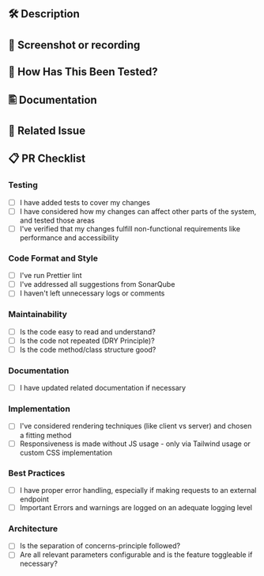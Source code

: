 ## 🛠️ Description
<!--- Describe your changes so that a reviewer can easily identify and understand them -->

## 📸 Screenshot or recording
<!--- Add screenshots of what you changed, if applicable -->

## 🧪 How Has This Been Tested?
<!--- Please describe in detail how you tested your changes. -->
<!--- Consider how your change affects other areas of the code as well -->

## 🖺 Documentation
<!--- Please add the link to Confluence if there is a documentation -->

## 🔗 Related Issue
<!--- Please link to the JIRA issue here: -->

## 📋 PR Checklist
<!--- Go over all the following points, and put an `x` in all the boxes that apply. -->

### Testing
- [ ] I have added tests to cover my changes
- [ ] I have considered how my changes can affect other parts of the system, and tested those areas
- [ ] I've verified that my changes fulfill non-functional requirements like performance and accessibility

### Code Format and Style
- [ ] I've run Prettier lint
- [ ] I've addressed all suggestions from SonarQube
- [ ] I haven't left unnecessary logs or comments

### Maintainability
- [ ] Is the code easy to read and understand?
- [ ] Is the code not repeated (DRY Principle)?
- [ ] Is the code method/class structure good?

### Documentation
- [ ] I have updated related documentation if necessary

### Implementation
- [ ] I've considered rendering techniques (like client vs server) and chosen a fitting method 
- [ ] Responsiveness is made without JS usage - only via Tailwind usage or custom CSS implementation

### Best Practices
- [ ] I have proper error handling, especially if making requests to an external endpoint
- [ ] Important Errors and warnings are logged on an adequate logging level

### Architecture
- [ ] Is the separation of concerns-principle followed?
- [ ] Are all relevant parameters configurable and is the feature toggleable if necessary?
